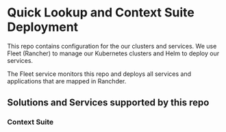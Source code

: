 # Quick Lookup and Context Suite Deployment

This repo contains configuration for the our clusters and services.
We use Fleet (Rancher) to manage our Kubernetes clusters and Helm to deploy our services.

The Fleet service monitors this repo and deploys all services and applications that are mapped in Ranchder.

## Solutions and Services supported by this repo

### Context Suite





